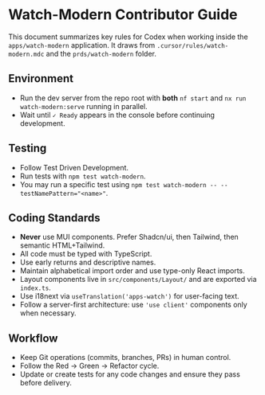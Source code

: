 # Watch-Modern Contributor Guide

This document summarizes key rules for Codex when working inside the `apps/watch-modern` application. It draws from `.cursor/rules/watch-modern.mdc` and the `prds/watch-modern` folder.

## Environment
- Run the dev server from the repo root with **both** `nf start` and `nx run watch-modern:serve` running in parallel.
- Wait until `✓ Ready` appears in the console before continuing development.

## Testing
- Follow Test Driven Development.
- Run tests with `npm test watch-modern`.
- You may run a specific test using `npm test watch-modern -- --testNamePattern="<name>"`.

## Coding Standards
- **Never** use MUI components. Prefer Shadcn/ui, then Tailwind, then semantic HTML+Tailwind.
- All code must be typed with TypeScript.
- Use early returns and descriptive names.
- Maintain alphabetical import order and use type-only React imports.
- Layout components live in `src/components/Layout/` and are exported via `index.ts`.
- Use i18next via `useTranslation('apps-watch')` for user-facing text.
- Follow a server-first architecture: use `'use client'` components only when necessary.

## Workflow
- Keep Git operations (commits, branches, PRs) in human control.
- Follow the Red → Green → Refactor cycle.
- Update or create tests for any code changes and ensure they pass before delivery.

